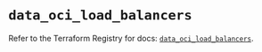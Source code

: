 # `data_oci_load_balancers`

Refer to the Terraform Registry for docs: [`data_oci_load_balancers`](https://registry.terraform.io/providers/hashicorp/oci/7.19.0/docs/data-sources/load_balancers).
